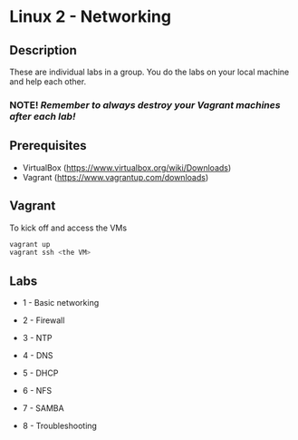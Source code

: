 # Linux 2 - Networking

## Description

These are individual labs in a group. You do the labs on your local machine and help each other.

### NOTE! *Remember to always destroy your Vagrant machines after each lab!*

## Prerequisites

- VirtualBox (https://www.virtualbox.org/wiki/Downloads)
- Vagrant (https://www.vagrantup.com/downloads)

## Vagrant

To kick off and access the VMs

```bash
vagrant up
vagrant ssh <the VM>
```

## Labs

- 1 - Basic networking

- 2 - Firewall

- 3 - NTP

- 4 - DNS

- 5 - DHCP

- 6 - NFS

- 7 - SAMBA

- 8 - Troubleshooting

